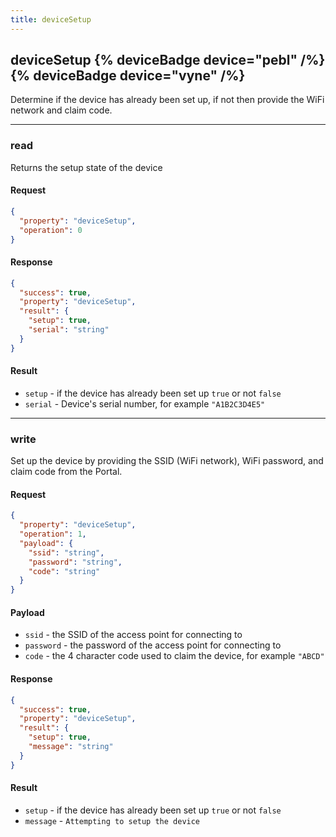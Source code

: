 ```yaml
---
title: deviceSetup
---
```


## deviceSetup {% deviceBadge device="pebl" /%}   {% deviceBadge device="vyne" /%} 
Determine if the device has already been set up, if not then provide the WiFi network and claim code.

------------------------------------------------------------------------------------------------------------------

### read
Returns the setup state of the device

#### Request
```json
{
  "property": "deviceSetup",
  "operation": 0
}
```

#### Response
```json
{
  "success": true,
  "property": "deviceSetup",
  "result": {
    "setup": true,
    "serial": "string"
  }
}
```

#### Result
- `setup` - if the device has already been set up `true` or not `false`
- `serial` - Device's serial number, for example `"A1B2C3D4E5"`

------------------------------------------------------------------------------------------------------------------

### write
Set up the device by providing the SSID (WiFi network), WiFi password, and claim code from the Portal.

#### Request
```json
{
  "property": "deviceSetup",
  "operation": 1,
  "payload": {
    "ssid": "string",
    "password": "string",
    "code": "string"
  }
}
```

#### Payload
- `ssid` - the SSID of the access point for connecting to
- `password` - the password of the access point for connecting to
- `code` - the 4 character code used to claim the device, for example `"ABCD"`

#### Response
```json
{
  "success": true,
  "property": "deviceSetup",
  "result": {
    "setup": true,
    "message": "string"
  }
}
```

#### Result
- `setup` - if the device has already been set up `true` or not `false`
- `message` - `Attempting to setup the device`
